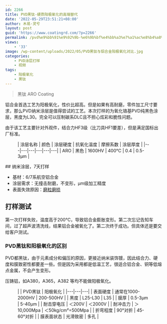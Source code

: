 ```yaml
---
id: 2266
title: PVD黑钛-硬质阳极氧化的高端替代
date: '2022-05-29T23:51:21+08:00'
author: 木易·灵兮
layout: post
guid: 'https://www.coatingrd.com/?p=2266'
permalink: /pvd%e9%bb%91%e9%92%9b-%e6%9b%bf%e4%bb%a3%e7%a1%ac%e8%b4%a8%e9%98%b3%e6%9e%81%e6%b0%a7%e5%8c%96/
views:
    - '33'
image: /wp-content/uploads/2022/05/PVD黑钛与铝合金阳极氧化对比.jpg
categories:
    - PVD涂层打样
    - 视频
tags:
    - 阳极氧化
    - 黑钛
---
```


> 黑钛 ARO Coating

铝合金首选工艺为阳极氧化，性价比超高。但是如果有高耐磨，零件加工尺寸要求，那么PVD纳米涂层是值得尝试的工艺。本次打样的为氧化铬基PVD纯黑色涂层，黑度为L30。完全可以压制碳系DLC且不担心炫彩和脆性问题。

由于该工艺主要针对外观件，结合力HF3级（比刀具HF1要差），但是满足国标出厂标准。

<figure class="wp-block-table">| 涂层名称 | 颜色 | 涂层硬度 | 抗氧化温度 | 摩擦系数 | 涂层厚度 |
|---|---|---|---|---|---|
| ARO | 黑色 | 1600HV | 400℃ | 0.4 | 0.5-3μm |

</figure>## 纳米涂层，7天打样

- 基材：6/7系航空铝合金
- 涂层需求：无撞击耐磨，不变形，μm级加工精度
- 表面失效原因：[磨粒磨损](https://www.coatingrd.com/knowledge-base/7%e5%a4%a7%e7%a3%a8%e6%8d%9f%e7%b1%bb%e5%9e%8b%e5%92%8c%e5%bd%a2%e8%b2%8c/#articleTOC_1)

## 打样测试

第一次打样失败，温度高于200℃，导致铝合金膨胀变形。第二次忘记告知车间，过了超声波清洗线，结果铝合金被氧化了。第二次终于成功。但具体还是要交给客户测试。

### PVD黑钛和阳极氧化的区别

PVD都黑钛，由于元素成分和偏压的原因，更接近纳米装饰镀，因此结合力、硬度和膜致密性都要差一些。但是因为采用都是低温工艺，很适合铝合金、铜等低熔点金属，不会产生变形。

压铸铝，如A380，A365，A382 等均不能做阳极氧化。

<figure class="wp-block-table is-style-stripes">|  | PVD黑钛 | 阳极氧化 |
|---|---|---|
| 表面硬度 | 通常在1000-2000HV | 200-500HV |
| 黑度 | L25-L30 | L35 |
| 膜厚 | 0.5-3μm | 5-40μm |
| 耐击穿电压 | ＜200V | ＜2000V |
| 耐冲击力 | ＞10,000Mpa | ＜50kg/cm²=500Mpa |
| 折弯程度 | 90°对折 | 45-60°对折 |
| 膜表面状态 | 光滑致密 | 多孔 |

</figure>